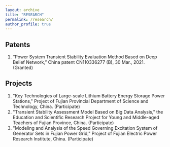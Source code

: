 ```yaml
---
layout: archive
title: "RESEARCH"
permalink: /research/
author_profile: true
---
```


## Patents

1. “Power System Transient Stability Evaluation Method Based on Deep Belief Network,” China patent CN110336277 (B), 30 Mar., 2021. (Granted)

## Projects

1. "Key Technologies of Large-scale Lithium Battery Energy Storage Power Stations," Project of Fujian Provincial Department of Science and Technology, China. (Participate)
1. "Transient Stability Assessment Model Based on Big Data Analysis," the Education and Scientific Research Project for Young and Middle-aged Teachers of Fujian Province, China. (Participate)
1. "Modeling and Analysis of the Speed Governing Excitation System of Generator Sets in Fujian Power Grid," Project of Fujian Electric Power Research Institute, China. (Participate)

<!--
{% include base_path %}


{% for post in site.portfolio %}
  {% include archive-single.html %}
{% endfor %}
-->


